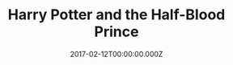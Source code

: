 ---
title: "Harry Potter and the Half-Blood Prince"
year: 2009
date: 2017-02-12T00:00:00.000Z
permalink: /almanac/movies/2017-02-12-harry-potter-and-the-half-blood-prince/index.html
rating: 3
---